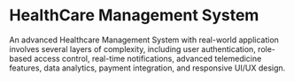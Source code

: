 # HealthCare Management System
An advanced Healthcare Management System with real-world application involves several layers of complexity, including user authentication, role-based access control, real-time notifications, advanced telemedicine features, data analytics, payment integration, and responsive UI/UX design.
